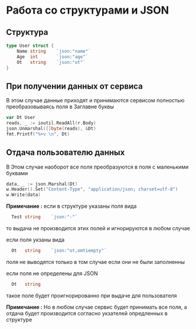 # Работа со структурами и JSON

## Cтруктура
```go
type User struct {
    Name string    `json:"name"`
    Age  int       `json:"age"`
    Ot   string    `json:"ot"`  
}
```

## При получении данных от сервиса 

В этом случае данные приходят и принимаются сервисом полностью
преобразовываясь поля в Заглавне буквы

```go
var Dt User 
reads, _ := ioutil.ReadAll(r.Body) 
json.Unmarshal([]byte(reads), &Dt)
fmt.Printf("%+v \n", Dt)
```

## Отдача пользователю данных
В Этом случае наоборот все поля преобразуются в поля с маленькими буквами

```go
data, _ := json.Marshal(Dt)
w.Header().Set("Content-Type", "application/json; charset=utf-8")
w.Write(data)
```

**Примечание :**
если в структуре указаны поля вида
```go
  Test string    `json:"-"`
```
то выдача не производится этих полей и игнорируются в любом случае

если поля укзаны вида
```go
  Ot   string    `json:"ot,omtiempty"`  
```  
поля не выводятся только в том случае если они не были заполненны

если поля не определены для JSON
```go
  Ot   string    
```  
такое поле будет проигнорированно при выдаче для пользователя


**Примечание :**
Но в любом случае сервис будет принимать все поля,
а отдача будет производится согласно укзателей опредленных в структуре


















